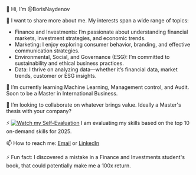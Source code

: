 👋 Hi, I’m @BorisNaydenov 

 
  👀 I want to share more about me. My interests span a wide range of topics:

- Finance and Investments: I’m passionate about understanding financial markets, investment strategies, and economic trends.                                                                     
- Marketing: I enjoy exploring consumer behavior, branding, and effective communication strategies.                                                                                           
- Environmental, Social, and Governance (ESG): I’m committed to sustainability and ethical business practices.                                                                                 
- Data: I thrive on analyzing data—whether it’s financial data, market trends, customer or ESG insights.

 🌱 I’m currently learning Machine Learning, Management control, and Audit. Soon to be a Master in International Business.

  
 💞️ I’m looking to collaborate on whatever brings value. Ideally a Master's thesis with your company?
 
 ⚡ [![Watch my Self-Evaluation](https://img.youtube.com/vi/)](https://youtu.be/7InM7vaz7-o?si=I_QEhsLniF4UXDCE)
       I am evaluating my skills based on the top 10 on-demand skills for 2025.
 
  📫 How to reach me: <a href="mailto:borissnaydenov@gmail.com">Email</a> or <a href="https://www.linkedin.com/in/boris-naydenov/">LinkedIn</a>
 
  ⚡ Fun fact: I discovered a mistake in a Finance and Investments student's book, that could potentially make me a 100x return. 


<!---
BorisNaydenov/BorisNaydenov is a ✨ special ✨ repository because its `README.md` (this file) appears on your GitHub profile.
You can click the Preview link to take a look at your changes.
--->

